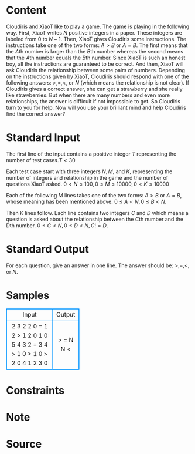 
# Content

Cloudiris and XiaoT like to play a game. The game is playing in the following way. First, XiaoT writes $N$ positive integers in a paper. These integers are labeled from $0$ to $N-1$. Then, XiaoT gives Cloudiris some instructions. The instructions take one of the two forms: $A > B$ or $A = B$. The first means that the $A$th number is larger than the $B$th number whereas the second means that the $A$th number equals the $B$th number. Since XiaoT is such an honest boy, all the instructions are guaranteed to be correct. And then, XiaoT will ask Cloudiris the relationship between some pairs of numbers. Depending on the instructions given by XiaoT, Cloudiris should respond with one of the following answers: $>, =, <,$ or $N$ (which means the relationship is not clear). If Cloudiris gives a correct answer, she can get a strawberry and she really like strawberries. But when there are many numbers and even more relationships, the answer is difficult if not impossible to get. So Cloudiris turn to you for help. Now will you use your brilliant mind and help Cloudiris find the correct answer?

# Standard Input

The first line of the input contains a positive integer $T$ representing the number of test cases.$T<30$

Each test case start with three integers $N, M,$ and $K$, representing the number of integers and relationship in the game and the number of questions XiaoT asked. $0 < N \leq 100, 0 \leq M \leq 10000, 0 < K \leq 10000$

Each of the following $M$ lines takes one of the two forms: $A > B$ or $A=B$, whose meaning has been mentioned above. $0 \leq A < N, 0 \leq B < N$.

Then K lines follow. Each line contains two integers $C$ and $D$ which means a question is asked about the relationship between the $C$th number and the Dth number. $0 \leq C < N, 0 \leq D < N, C != D$.

# Standard Output

For each question, give an answer in one line. The answer should be: $>, =, <,$ or $N$.

# Samples

<style>
        table,table tr th, table tr td { border:1px solid #0094ff; }
        table { width: 200px; min-height: 25px; line-height: 25px; text-align: center; border-collapse: collapse;}   
    </style>
<table>
	<tr>
		<td>Input</td>
		<td>Output</td>
	</tr>
<tr><td>2
3 2 2
0 = 1
2 > 1
2 0
1 0
5 4 3
2 = 3
4 > 1
0 > 1
0 > 2
0 4
1 2
3 0</td><td>>
=
N
N
<</td></tr></table>


# Constraints



# Note



# Source


